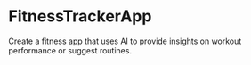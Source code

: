 # FitnessTrackerApp
Create a fitness app that uses AI to provide insights on workout performance or suggest routines.
